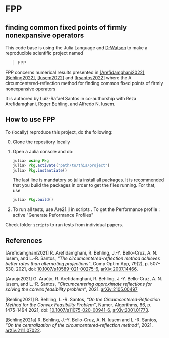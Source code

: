 # FPP 
## finding common fixed points of firmly nonexpansive operators

This code base is using the Julia Language and [DrWatson](https://juliadynamics.github.io/DrWatson.jl/stable/)
to make a reproducible scientific project named
> FPP

FPP concerns numerical results presented in  [[Arefidamghani2022]](#1), [[Behling2022]](#2),  [[Iusem2022]](#3) and [[lrsantos2022]](#4) where the 
A circumcentered-reflection method for finding common fixed points of firmly nonexpansive operators

It is authored by Luiz-Rafael Santos in co-authorship with Reza Arefidamghani, Roger Behling, and Alfredo N. Iusem. 

## How to use FPP

To (locally) reproduce this project, do the following:

0. Clone the repository locally

1. Open a Julia console and do:
   ```julia
   julia> using Pkg
   julia> Pkg.activate("path/to/this/project")
   julia> Pkg.instantiate()
   ```
   
   The last line is mandatory so julia install all packages. It is recommended that you build the packages in order to get the files running. For that, use

   ```julia
   julia> Pkg.build()
   ```
2.  To run all tests, use Are21.jl in scripts  . 
    To get the Performance profile : active "Generate Peformance Profiles" 
  
   Check folder `scripts` to run tests from individual papers.




## References


<a id="2">[Arefidamghani2021]</a>  R. Arefidamghani, R. Behling, J.-Y. Bello-Cruz, A. N. Iusem, and L.-R. Santos, 
_“The circumcentered-reflection method achieves better rates than alternating projections”_, Comp Optim App, 79(2),  p. 507–530, 2021, 
doi: [10.1007/s10589-021-00275-6](https://doi.org/10.1007/s10589-021-00275-6), [arXiv:2007.14466](https://arxiv.org/abs/2007.14466).

<a id="3">[Araujo2021]</a>  G. Araújo, R. Arefidamghani, R. Behling, J.-Y. Bello-Cruz, A. N. Iusem, and L.-R. Santos,  _“Circumcentering approximate reflections for solving the convex feasibility problem”_, 2021. [arXiv:2105.00497](http://arxiv.org/abs/2105.00497) 

<a id="1">[Behling2021]</a>  R. Behling, L.-R. Santos, _“On the Circumcentered-Reflection Method for the Convex Feasibility Problem”_, Numer. Algorithms, 86, p. 1475-1494 2021, doi: [10.1007/s11075-020-00941-6](https://doi.org/10.1007/s11075-020-00941-6), [arXiv:2001.01773](https://arxiv.org/abs/2001.01773).


<a id="4">[Behling2021a]</a>  R. Behling, J.-Y. Bello-Cruz, A. N. Iusem  and  L.-R. Santos, _“On the centralization of the circumcentered-reflection method”_, 2021. [arXiv:2111.07022](http://arxiv.org/abs/2111.07022).
